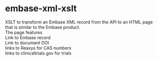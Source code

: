 # embase-xml-xslt
XSLT to transform an Embase XML record from the API to an HTML page that is similar to the Embase product. <br>
The page features
<br>Link to Embase record
<br>Link to document DOI
<br>links to Reaxys for CAS numbers
<br>links to clinicaltrials.gov for trials
